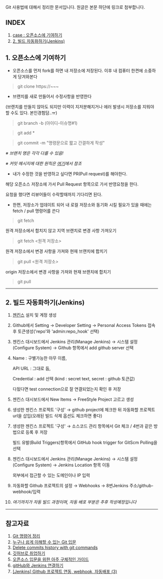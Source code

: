 Git 사용법에 대해서 정리한 문서입니다.
원글은 본문 하단에 링크로 첨부합니다.

## INDEX
1. [case : 오픈소스에 기여하기](#contribute)
2. [2. 빌드 자동화하기(Jenkins)](#jenkins)

## 1. 오픈소스에 기여하기<span id="contribute"></span>

* 오픈소스를 먼저 fork를 하면 내 저장소에 저장된다.
이후 내 컴퓨터 한켠에 소중하게 당겨와본다
> git clone https://~~~

* 브랜치를 새로 만들어서 수정사항을 반영한다

(브랜치를 만들지 않아도 되지만 이력이 지저분해지거나 에러 발생시 저장소를 지워야할 수도 있다. 본인경험담..ㅠ)
> git branch -b (아이디-이슈명#1)

> git add *

> git commit -m "명령문으로 짧고 간결하게 작성"

*※ 브랜치 명은 각각 다를 수 있음!*

*※ 커밋 메시지에 대한 원칙은 [여기](https://meetup.toast.com/posts/106)에서 참조*

* 내가 수정한 것을 반영하고 싶다면 PR(Pull request)를 해야한다.

해당 오픈소스 저장소에 가서 Pull Request 항목으로 가서 반영요청을 한다.

요청을 했다면 리뷰어들이 수락할때까지 기다리면 된다.

* 한편, 저장소가 업데이트 되어 내 로컬 저장소와 동기화 시킬 필요가 있을 때에는 
fetch / pull 명령어를 쓴다
> git fetch

원격 저장소에서 합치지 않고 지역 브랜치로 변경 사항 가져오기
> git fetch <원격 저장소>

원격 저장소에서 변경 사항을 가져와 현재 브랜치에 합치기
> git pull <원격 저장소>

origin 저장소에서 변경 사항을 가져와 현재 브랜치에 합치기
> git pull

---

## 2. 빌드 자동화하기(Jenkins)<span id="jenkins"></span>

1. [젠킨스](https://jenkins.io/download/) 설치 및 계정 생성

2. Github에서 Setting → Developer Setting → Personal Access Tokens 접속 후 토큰생성('repo'와 'admin:repo_hook' 선택)

3. 젠킨스 대시보드에서 Jenkins 관리(Manage Jenkins) → 시스템 설정(Configure System) → Github 항목에서 add github server 선택

4. Name : 구별가능한 아무 이름, 

   API URL : 그대로 둠, 
   
   Credential : add 선택 (kind : secret text, secret : github 토큰값) 
   
   다됬다면 test connection으로 잘 연결되었는지 확인 후 저장

5. 젠킨스 대시보드에서 New Items → FreeStyle Project 고르고 생성

6. 생성한 젠킨스 프로젝트 '구성' → github project에 체크한 뒤 자동화할 프로젝트 url을 삽입(오래된 빌드 삭제 옵션도 체크하면 좋다)

7. 생성한 젠킨스 프로젝트 '구성' → 소스코드 관리 항목에서 Git 체크 / 4번과 같은 방법으로 등록 후 저장

   빌드 유발(Build Triggers)항목에서 GitHub hook trigger for GitScm Polling을 선택

8. 젠킨스 대시보드에서 Jenkins 관리(Manage Jenkins) → 시스템 설정(Configure System) → Jenkins Location 항목 이동

   외부에서 접근할 수 있는 도메인이나 IP 입력
   
9. 자동화할 Github 프로젝트의 설정 → Webhooks → 8번Jenkins 주소/github-webhook/입력

10. *여기까지가 자동 빌드 과정이며, 자동 배포 부분은 추후 작성예정입니다*




---

## 참고자료 

1. [Git 명령어 정리](https://medium.com/@joongwon/git-git-%EB%AA%85%EB%A0%B9%EC%96%B4-%EC%A0%95%EB%A6%AC-c25b421ecdbd)
2. [누구나 쉽게 이해할 수 있는 Git 입문](https://backlog.com/git-tutorial/kr/stepup/stepup1_1.html)
3. [Delete commits history with git commands](https://gist.github.com/heiswayi/350e2afda8cece810c0f6116dadbe651)
4. [깃허브로 취업하기](http://sujinlee.me/professional-github/)
5. [오픈소스 입문을 위한 아주 구체적인 가이드](https://bit.ly/2RulANs)
6. [gitHub와 Jenkins 연결하기](https://bcho.tistory.com/1237)
7. [[Jenkins] Github 프로젝트 연동, webhook, 자동배포 (3)](https://kutar37.tistory.com/entry/Jenkins-Github-%EC%97%B0%EB%8F%99-%EC%9E%90%EB%8F%99%EB%B0%B0%ED%8F%AC-3)
